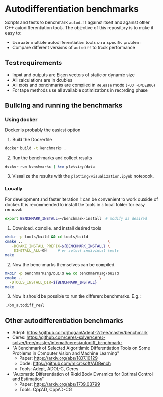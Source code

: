 # Autodifferentiation benchmarks

Scripts and tests to benchmark `autodiff` against itself and against other C++ autodifferentiation tools. The objective of this repository is to make it easy to:

* Evaluate multiple autodifferentiation tools on a specific problem
* Compare different versions of `autodiff` to track performance

## Test requirements

* Input and outputs are Eigen vectors of static or dynamic size
* All calculations are in doubles
* All tools and benchmarks are compiled in `Release` mode (`-O3 -DNDEBUG`)
* For tape methods use all available optimizations in recording phase

## Building and running the benchmarks

### Using docker

Docker is probably the easiest option.

1. Build the Dockerfile

```zsh
docker build -t benchmarks .
```

2. Run the benchmarks and collect results
```zsh
docker run benchmarks | tee plotting/data
```

3. Visualize the results with the `plotting/visualization.ipynb` notebook.

### Locally

For development and faster iteration it can be convenient to work outside of docker.
It is recommended to install the tools in a local folder for easy removal:
```zsh
export BENCHMARK_INSTALL=~/benchmark-install  # modify as desired
```

1. Download, compile, and install desired tools
```zsh
mkdir -p tools/build && cd tools/build
cmake ..                                       \
   -DCMAKE_INSTALL_PREFIX=${BENCHMARK_INSTALL} \
   -DINSTALL_ALL=ON     # or select individual tools
make
```

2. Now the benchmarks themselves can be compiled.
```zsh
mkdir -p benchmarking/build && cd benchmarking/build
cmake ..                                   \
  -DTOOLS_INSTALL_DIR=${BENCHMARK_INSTALL}
make
```

3. Now it should be possible to run the different benchmarks. E.g.:
```zsh
./bm_autodiff_real
```


## Other autodifferentiation benchmarks

* Adept: https://github.com/rjhogan/Adept-2/tree/master/benchmark
* Ceres: https://github.com/ceres-solver/ceres-solver/tree/master/internal/ceres/autodiff_benchmarks
* "A Benchmark of Selected Algorithmic Differentiation Tools on Some Problems in Computer Vision and Machine Learning"
  - Paper: https://arxiv.org/abs/1807.10129
  - Code: https://github.com/microsoft/ADBench
  - Tools: Adept, ADOL-C, Ceres
* "Automatic Differentiation of Rigid Body Dynamics for Optimal Control and Estimation"
  - Paper: https://arxiv.org/abs/1709.03799
  - Tools: CppAD, CppAD-CG
